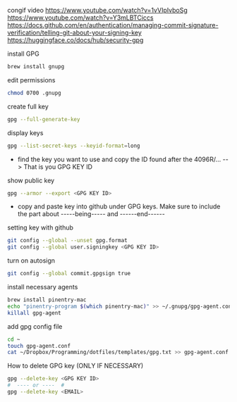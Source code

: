 
congif video
https://www.youtube.com/watch?v=1vVIpIvboSg
https://www.youtube.com/watch?v=Y3mLBTCiccs
https://docs.github.com/en/authentication/managing-commit-signature-verification/telling-git-about-your-signing-key
https://huggingface.co/docs/hub/security-gpg

install GPG
```bash
brew install gnupg
```

edit permissions
```bash
chmod 0700 .gnupg
```

create full key
```bash
gpg --full-generate-key
```

display keys
```bash
gpg --list-secret-keys --keyid-format=long
```
- find the key you want to use and copy the ID found after the 4096R/... --> That is you GPG KEY ID

show public key
```bash
gpg --armor --export <GPG KEY ID>
```

- copy and paste key into github under GPG keys. Make sure to include the part about -----being----- and ------end------

setting key with github
```bash
git config --global --unset gpg.format
git config --global user.signingkey <GPG KEY ID>
```

turn on autosign
```bash
git config --global commit.gpgsign true
```

install necessary agents
```bash
brew install pinentry-mac
echo "pinentry-program $(which pinentry-mac)" >> ~/.gnupg/gpg-agent.conf
killall gpg-agent
```

add gpg config file
```bash
cd ~
touch gpg-agent.conf
cat ~/Dropbox/Programming/dotfiles/templates/gpg.txt >> gpg-agent.conf
```


How to delete GPG key (ONLY IF NECESSARY)
```bash
gpg --delete-key <GPG KEY ID>
#  ---- or ----  #
gpg --delete-key <EMAIL>
```
